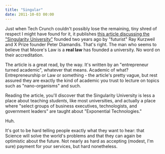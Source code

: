 ```yaml
---
title: "Singular"
date: 2011-10-03 00:00
---
```


Just when Tech Crunch couldn't possibly lose the remaining, tiny shred of respect I might have found for it, it publishes [this article discussing the "Singularity University"](http://techcrunch.com/2010/12/12/maybe-there-is-hope-for-silicon-valley-and-the-world-after-all/) founded two years ago by "futurist" Ray Kurzweil and X Prize founder Peter Diamandis. That's right. The man who seems to believe that Moore's Law is a **real law** has founded a university. No word on their accreditation.

The article is a great read, by the way. It's written by an "entrepreneur turned academic", whatever that means. Academic of what? Entrepreneurship or Law or something - the article's pretty vague, but rest assured they are exactly the kind of academic you trust to lecture on topics such as "nano-organisms" and such.

Reading the article, you'll discover that the Singularity University is less a place about teaching _students_, like most universities, and actually a place where "select groups of business executives, technologists, and government leaders" are taught about "Exponential Technologies."

Huh.

It's got to be hard telling people exactly what they want to hear: that Science will solve the world's problems and that they can again be optimistic about the future. Not nearly as hard as accepting (modest, I'm sure) payment for your services, but hard nonetheless.

<!-- more -->
